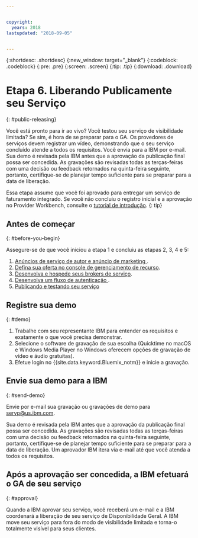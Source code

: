 ```yaml
---


copyright:
  years: 2018
lastupdated: "2018-09-05"


---
```


{:shortdesc: .shortdesc}
{:new_window: target="_blank"}
{:codeblock: .codeblock}
{:pre: .pre}
{:screen: .screen}
{:tip: .tip}
{:download: .download}

# Etapa 6. Liberando Publicamente seu Serviço
{: #public-releasing}

Você está pronto para ir ao vivo? Você testou seu serviço de visibilidade limitada? Se sim, é hora de se preparar para o GA. Os provedores de serviços devem registrar um vídeo, demonstrando que o seu serviço concluído atende a todos os requisitos. Você envia para a IBM por e-mail. Sua demo é revisada pela IBM antes que a aprovação da publicação final possa ser concedida. As gravações são revisadas todas as terças-feiras com uma decisão ou feedback retornados na quinta-feira seguinte, portanto, certifique-se de planejar tempo suficiente para se preparar para a data de liberação.

Essa etapa assume que você foi aprovado para entregar um serviço de faturamento integrado. Se você não concluiu o registro inicial e a aprovação no Provider Workbench, consulte o [tutorial de introdução](/docs/third-party/index.html).
{: tip}

## Antes de começar
{: #before-you-begin}

Assegure-se de que você iniciou a etapa 1 e concluiu as etapas 2, 3, 4 e 5:
1. [ Anúncios de serviço de autor e anúncio de marketing ](/docs/third-party/cis1-docs-marketing.html).
2. [Defina sua oferta no console de gerenciamento de recurso](/docs/third-party/cis2-rmc-define.html).
3. [Desenvolva e hospede seus brokers de serviço](/docs/third-party/cis3-broker.html).
3. [ Desenvolva um fluxo de autenticação ](/docs/third-party/cis5-iam.html).
3. [ Publicando e testando seu serviço ](/docs/third-party/cis4-rmc-publish.html)


## Registre sua demo
{: #demo}

1. Trabalhe com seu representante IBM para entender os requisitos e exatamente o que você precisa demonstrar.
1. Selecione o software de gravação de sua escolha (Quicktime no macOS e Windows Media Player no Windows oferecem opções de gravação de vídeo e áudio gratuitas).
2. Efetue login no {{site.data.keyword.Bluemix_notm}} e inicie a gravação.

## Envie sua demo para a IBM
{: #send-demo}

Envie por e-mail sua gravação ou gravações de demo para servp@us.ibm.com.

Sua demo é revisada pela IBM antes que a aprovação da publicação final possa ser concedida. As gravações são revisadas todas as terças-feiras com uma decisão ou feedback retornados na quinta-feira seguinte, portanto, certifique-se de planejar tempo suficiente para se preparar para a data de liberação. Um aprovador IBM itera via e-mail até que você atenda a todos os requisitos.

## Após a aprovação ser concedida, a IBM efetuará o GA de seu serviço
{: #approval}

Quando a IBM aprovar seu serviço, você receberá um e-mail e a IBM coordenará a liberação de seu serviço de Disponibilidade Geral. A IBM move seu serviço para fora do modo de visibilidade limitada e torna-o totalmente visível para seus clientes.

